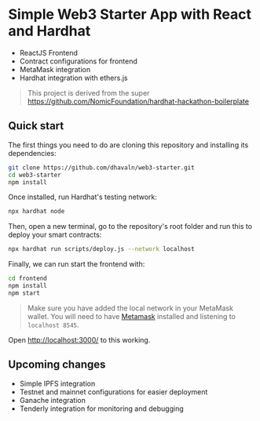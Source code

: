 # Simple Web3 Starter App with React and Hardhat
* ReactJS Frontend
* Contract configurations for frontend
* MetaMask integration
* Hardhat integration with ethers.js

> This project is derived from the super https://github.com/NomicFoundation/hardhat-hackathon-boilerplate

## Quick start

The first things you need to do are cloning this repository and installing its
dependencies:

```sh
git clone https://github.com/dhavaln/web3-starter.git
cd web3-starter
npm install
```

Once installed, run Hardhat's testing network:

```sh
npx hardhat node
```

Then, open a new terminal, go to the repository's root folder and run this to
deploy your smart contracts:

```sh
npx hardhat run scripts/deploy.js --network localhost
```

Finally, we can run start the frontend with:

```sh
cd frontend
npm install
npm start
```

> Make sure you have added the local network in your MetaMask wallet.
> You will need to have [Metamask](https://metamask.io) installed and listening to
`localhost 8545`.

Open [http://localhost:3000/](http://localhost:3000/) to this working.

## Upcoming changes

- Simple IPFS integration
- Testnet and mainnet configurations for easier deployment
- Ganache integration 
- Tenderly integration for monitoring and debugging
